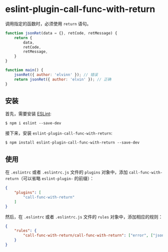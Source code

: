 # eslint-plugin-call-func-with-return

调用指定的函数时，必须使用 `return` 语句。

``` js
function jsonRet(data = {}, retCode, retMessage) {
    return {
        data,
        retCode,
        retMessage,
    }
}

function main() {
    jsonRet({ author: 'elvinn' }); // 错误
    return jsonRet({ author: 'elvin' }); // 正确
}
```

## 安装

首先，需要安装 [ESLint](http://eslint.org):

```
$ npm i eslint --save-dev
```

接下来，安装 `eslint-plugin-call-func-with-return`:

```
$ npm install eslint-plugin-call-func-with-return --save-dev
```


## 使用

在 `.eslintrc` 或者 `.eslintrc.js` 文件的 `plugins` 对象中，添加 `call-func-with-return`（可以省略 `eslint-plugin-` 的前缀）：

```json
{
    "plugins": [
        "call-func-with-return"
    ]
}
```

然后，在 `.eslintrc` 或者 `.eslintrc.js` 文件的 `rules` 对象中，添加相应的规则：

```json
{
    "rules": {
        "call-func-with-return/call-func-with-return": ["error", ["jsonRet", "xmlRet"]]
    }
}
```





